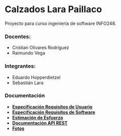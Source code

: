 # Calzados Lara Paillaco
Proyecto para curso ingeniería de software INFO248.

### Docentes:

- Cristian Olivares Rodríguez
- Raimundo Vega

### Integrantes:

- Eduardo Hopperdietzel
- Sebastián Lara

### Documentación
* **[Especificación Requisitos de Usuario](https://docs.google.com/document/d/19FJOGkbPI_WO0CMaofdu0Ymqo0i-J9NjzCo8qlh6TcQ/edit?usp=sharing)**
* **[Especificación Requisitos de Software](https://docs.google.com/document/d/1XW_9XrdPYeKDlboOXRd2i_kxt0iJj9gn-ZuL1f-oQN4/edit?usp=sharing)**
* **[Estimación de Esfuerzo](https://docs.google.com/document/d/1y3Avq15QJePVNbHcnwrskJwVmuVc0fkh6tMUJp-X6gM/edit?usp=sharing)**
* **[Documentación API REST](https://ehopperdietzel.github.io/Proyecto_INFO248/)**
* **[Fotos](https://drive.google.com/folderview?id=1FN542YWFz9OXi1Y3RGaYKh0IHmYzsdD6)**

